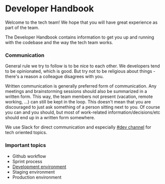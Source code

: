 # Developer Handbook

Welcome to the tech team! We hope that you will have great experience as part of the team. 

The Developer Handbook contains information to get you up and running with the codebase and the way the tech team works.

### Communication
General rule we try to follow is to be nice to each other. We developers tend to be opinionated, which is good. But try not to be religious about things - there's a reason a colleague disagrees with you.

Written communication is generally preferred form of communication. Any meetings and brainstorming sessions should also be summarized in a written form. This way, the team members not present (vacation, remote working, ...) can still be kept in the loop. This doesn't mean that you are discouraged to just ask something of a person sitting next to you. Of course you can and you should, but most of work-related information/decisions/etc should end up in a written form somewhere.
 
We use Slack for direct communication and especially [#dev channel](https://scaut.slack.com/messages/dev) for tech oriented topics.

### Important topics

* Github workflow
* Sprint process
* [Development environment](/handbook/development.md)
* Staging environment
* Production environment

